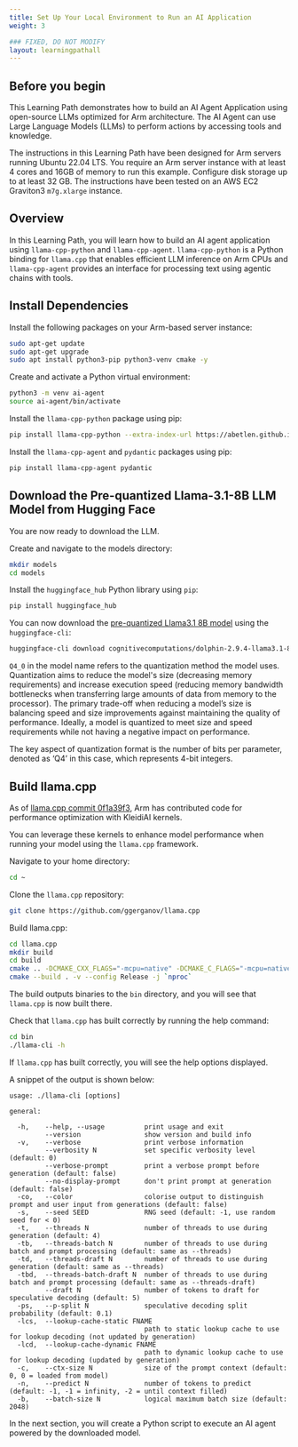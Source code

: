 ```yaml
---
title: Set Up Your Local Environment to Run an AI Application
weight: 3

### FIXED, DO NOT MODIFY
layout: learningpathall
---
```


## Before you begin

This Learning Path demonstrates how to build an AI Agent Application using open-source LLMs optimized for Arm architecture. The AI Agent can use Large Language Models (LLMs) to perform actions by accessing tools and knowledge. 

The instructions in this Learning Path have been designed for Arm servers running Ubuntu 22.04 LTS. You require an Arm server instance with at least 4 cores and 16GB of memory to run this example. Configure disk storage up to at least 32 GB. The instructions have been tested on an AWS EC2 Graviton3 `m7g.xlarge` instance.

## Overview

In this Learning Path, you will learn how to build an AI agent application using `llama-cpp-python` and `llama-cpp-agent`. `llama-cpp-python` is a Python binding for `llama.cpp` that enables efficient LLM inference on Arm CPUs and `llama-cpp-agent` provides an interface for processing text using agentic chains with tools.

## Install Dependencies

Install the following packages on your Arm-based server instance:

```bash
sudo apt-get update
sudo apt-get upgrade
sudo apt install python3-pip python3-venv cmake -y
```

Create and activate a Python virtual environment:
```bash
python3 -m venv ai-agent
source ai-agent/bin/activate
```

Install the `llama-cpp-python` package using pip:

```bash
pip install llama-cpp-python --extra-index-url https://abetlen.github.io/llama-cpp-python/whl/cpu
```

Install the `llama-cpp-agent` and `pydantic` packages using pip:

```bash
pip install llama-cpp-agent pydantic
```


## Download the Pre-quantized Llama-3.1-8B LLM Model from Hugging Face

You are now ready to download the LLM.

Create and navigate to the models directory:

```bash
mkdir models
cd models
```
Install the `huggingface_hub` Python library using `pip`:

```bash
pip install huggingface_hub
```
You can now download the [pre-quantized Llama3.1 8B model](https://huggingface.co/cognitivecomputations/dolphin-2.9.4-llama3.1-8b-gguf) using the `huggingface-cli`:

```bash
huggingface-cli download cognitivecomputations/dolphin-2.9.4-llama3.1-8b-gguf dolphin-2.9.4-llama3.1-8b-Q4_0.gguf --local-dir . --local-dir-use-symlinks False
```

`Q4_0` in the model name refers to the quantization method the model uses. Quantization aims to reduce the model's size (decreasing memory requirements) and increase execution speed (reducing memory bandwidth bottlenecks when transferring large amounts of data from memory to the processor). The primary trade-off when reducing a model’s size is balancing speed and size improvements against maintaining the quality of performance. Ideally, a model is quantized to meet size and speed requirements while not having a negative impact on performance.

The key aspect of quantization format is the number of bits per parameter, denoted as ‘Q4’ in this case, which represents 4-bit integers. 

## Build llama.cpp

As of [llama.cpp commit 0f1a39f3](https://github.com/ggerganov/llama.cpp/commit/0f1a39f3), Arm has contributed code for performance optimization with KleidiAI kernels. 

You can leverage these kernels to enhance model performance when running your model using the `llama.cpp` framework. 

Navigate to your home directory:

```bash
cd ~
```

Clone the `llama.cpp` repository:

```bash
git clone https://github.com/ggerganov/llama.cpp
```

Build llama.cpp:

```bash
cd llama.cpp
mkdir build
cd build
cmake .. -DCMAKE_CXX_FLAGS="-mcpu=native" -DCMAKE_C_FLAGS="-mcpu=native"
cmake --build . -v --config Release -j `nproc`
```
The build outputs binaries to the `bin` directory, and you will see that `llama.cpp` is now built there.

Check that `llama.cpp` has built correctly by running the help command:

```bash
cd bin
./llama-cli -h
```

If `llama.cpp` has built correctly, you will see the help options displayed. 

A snippet of the output is shown below:

```output
usage: ./llama-cli [options]

general:

  -h,    --help, --usage          print usage and exit
         --version                show version and build info
  -v,    --verbose                print verbose information
         --verbosity N            set specific verbosity level (default: 0)
         --verbose-prompt         print a verbose prompt before generation (default: false)
         --no-display-prompt      don't print prompt at generation (default: false)
  -co,   --color                  colorise output to distinguish prompt and user input from generations (default: false)
  -s,    --seed SEED              RNG seed (default: -1, use random seed for < 0)
  -t,    --threads N              number of threads to use during generation (default: 4)
  -tb,   --threads-batch N        number of threads to use during batch and prompt processing (default: same as --threads)
  -td,   --threads-draft N        number of threads to use during generation (default: same as --threads)
  -tbd,  --threads-batch-draft N  number of threads to use during batch and prompt processing (default: same as --threads-draft)
         --draft N                number of tokens to draft for speculative decoding (default: 5)
  -ps,   --p-split N              speculative decoding split probability (default: 0.1)
  -lcs,  --lookup-cache-static FNAME
                                  path to static lookup cache to use for lookup decoding (not updated by generation)
  -lcd,  --lookup-cache-dynamic FNAME
                                  path to dynamic lookup cache to use for lookup decoding (updated by generation)
  -c,    --ctx-size N             size of the prompt context (default: 0, 0 = loaded from model)
  -n,    --predict N              number of tokens to predict (default: -1, -1 = infinity, -2 = until context filled)
  -b,    --batch-size N           logical maximum batch size (default: 2048)
```
In the next section, you will create a Python script to execute an AI agent powered by the downloaded model.
